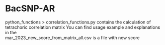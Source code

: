 # BacSNP-AR


python_functions > correlation_functions.py contains the calculation of tetrachoric correlation matrix
You can find usage example and explanations in the  
mar_2023_new_score_from_matrix_all.csv is a file with new score
